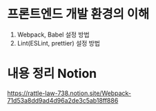 # 프론트엔드 개발 환경의 이해
1. Webpack, Babel 설정 방법
2. Lint(ESLint, prettier) 설정 방법 

# 내용 정리 Notion
https://rattle-law-738.notion.site/Webpack-71d53a8dd9ad4d96a2de3c5ab18ff886
